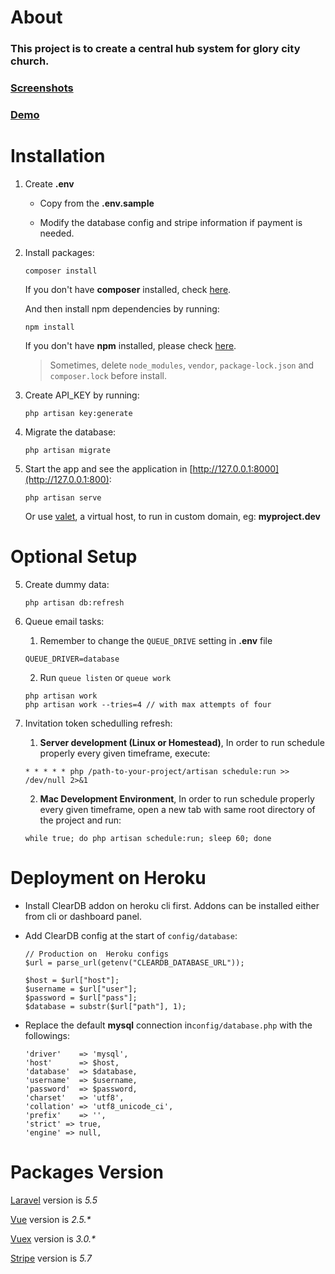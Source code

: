 # About

  ### This project is to create a central hub system for glory city church.

  ### [Screenshots](https://github.com/haog1/hub.gcc/wiki/Screenshots)

  ### [Demo](https://centralhub.glorycitychurch.com)
  
  
# Installation

1. Create __.env__  

   * Copy from the __.env.sample__ 
   
   * Modify the database config and stripe information if payment is needed.

2. Install packages:
    ```
    composer install
    ```
    If you don't have __composer__ installed, check [here](https://getcomposer.org/doc/00-intro.md).
    
    And then install npm dependencies by running:
    ```
    npm install
    ```
    If you don't have __npm__ installed, please check [here](https://docs.npmjs.com/getting-started/installing-node).
    
    
    > Sometimes, delete `node_modules`, `vendor`, `package-lock.json` and `composer.lock` before install.
    

3. Create API_KEY by running:
    ```
    php artisan key:generate
    ```
    
4.  Migrate the database:
    ```
    php artisan migrate
    ```
    
5. Start the app and see the application in [http://127.0.0.1:8000](http://127.0.0.1:800):
    ```
    php artisan serve
    ```
    Or use [valet](https://laravel.com/docs/5.5/valet), a virtual host, to run in custom domain, eg: **myproject.dev**
    
# Optional Setup

5. Create dummy data:
    ```
    php artisan db:refresh
    ```    
        
6. Queue email tasks:
    
    1. Remember to change the `QUEUE_DRIVE` setting in **.env** file
    ```
    QUEUE_DRIVER=database
    ```
    
    2. Run `queue listen` or `queue work`
    ```
    php artisan work
    php artisan work --tries=4 // with max attempts of four 
    ```

7. Invitation token schedulling refresh:

    1. **Server development (Linux or Homestead)**, In order to run schedule properly every given timeframe, execute:
    ```
    * * * * * php /path-to-your-project/artisan schedule:run >> /dev/null 2>&1
    ```

    2. **Mac Development Environment**, In order to run schedule properly every given timeframe, open a new tab with same root directory of the project and run:
    ```
    while true; do php artisan schedule:run; sleep 60; done
    ```

# Deployment on Heroku

- Install ClearDB addon on heroku cli first. Addons can be installed either from cli or dashboard panel.

- Add ClearDB config at the start of `config/database`:
  ```
  // Production on  Heroku configs
  $url = parse_url(getenv("CLEARDB_DATABASE_URL"));

  $host = $url["host"];
  $username = $url["user"];
  $password = $url["pass"];
  $database = substr($url["path"], 1);
  ```

- Replace the default __mysql__ connection in`config/database.php` with the followings:
  ```
  'driver'    => 'mysql',
  'host'      => $host,
  'database'  => $database,
  'username'  => $username,
  'password'  => $password,
  'charset'   => 'utf8',
  'collation' => 'utf8_unicode_ci',
  'prefix'    => '',
  'strict' => true,
  'engine' => null,
  ```
  
# Packages Version

[Laravel](https://laravel.com/docs/5.5) version is _5.5_

[Vue](https://vuejs.org/v2/guide/) version is _2.5.*_

[Vuex](https://vuex.vuejs.org/en/intro.html) version is _3.0.*_

[Stripe](https://stripe.com.au) version is *5.7*

